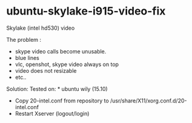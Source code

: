 # ubuntu-skylake-i915-video-fix

Skylake (intel hd530) video 

The problem :
 * skype video calls become unusable.
 * blue lines
 * vlc, openshot, skype video always on top
 * video does not resizable
 * etc..
 
Solution:
  Tested on:
     * ubuntu wily (15.10)

* Copy 20-intel.conf from repository to /usr/share/X11/xorg.conf.d/20-intel.conf
* Restart Xserver (logout/login)
